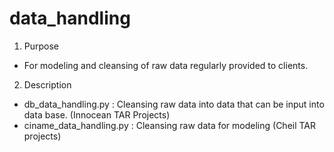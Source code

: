 # data_handling
1. Purpose
- For modeling and cleansing of raw data regularly provided to clients.
2. Description
- db_data_handling.py : Cleansing raw data into data that can be input into data base. (Innocean TAR Projects)
- ciname_data_handling.py : Cleansing raw data for modeling (Cheil TAR projects)
